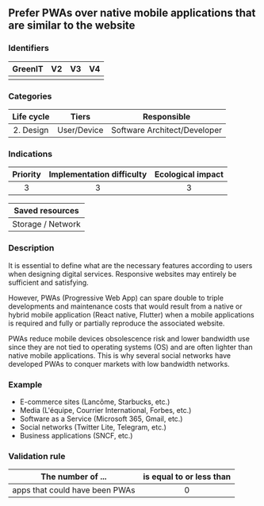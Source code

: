 ## Prefer PWAs over native mobile applications that are similar to the website

### Identifiers

| GreenIT | V2  | V3  | V4  |
| :-----: | :-: | :-: | :-: |
|         |     |     |     |

### Categories

| Life cycle |    Tiers    |         Responsible          |
| :--------: | :---------: | :--------------------------: |
| 2. Design  | User/Device | Software Architect/Developer |

### Indications

| Priority | Implementation difficulty | Ecological impact |
| :------: | :-----------------------: | :---------------: |
|    3     |             3             |         3         |

|  Saved resources  |
| :---------------: |
| Storage / Network |

### Description

It is essential to define what are the necessary features according to users when designing digital services. Responsive websites may entirely be sufficient and satisfying.

However, PWAs (Progressive Web App) can spare double to triple developments and maintenance costs that would result from a native or hybrid mobile application (React native, Flutter) when a mobile applications is required and fully or partially reproduce the associated website.

PWAs reduce mobile devices obsolescence risk and lower bandwidth use since they are not tied to operating systems (OS) and are often lighter than native mobile applications. This is why several social networks have developed PWAs to conquer markets with low bandwidth networks.

### Example

- E-commerce sites (Lancôme, Starbucks, etc.)
- Media (L'équipe, Courrier International, Forbes, etc.)
- Software as a Service (Microsoft 365, Gmail, etc.)
- Social networks (Twitter Lite, Telegram, etc.)
- Business applications (SNCF, etc.)

### Validation rule

| The number of ...              | is equal to or less than |
| ------------------------------ | :----------------------: |
| apps that could have been PWAs |            0             |
